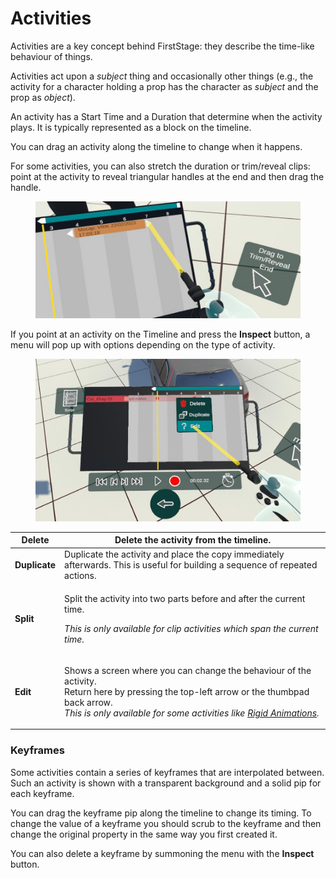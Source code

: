 # Activities

Activities are a key concept behind FirstStage: they describe the time-like behaviour of things.&#x20;

Activities act upon a _subject_ thing and occasionally other things (e.g., the activity for a character holding a prop has the character as _subject_ and the prop as _object_).

An activity has a Start Time and a Duration that determine when the activity plays. It is typically represented as a block on the timeline.&#x20;

You can drag an activity along the timeline to change when it happens.

For some activities, you can also stretch the duration or trim/reveal clips: point at the activity to reveal triangular handles at the end and then drag the handle.

<figure><img src="../../.gitbook/assets/DUMMY 2023-02-22 17-06-57.jpg" alt=""><figcaption></figcaption></figure>

If you point at an activity on the Timeline and press the **Inspect** button, a menu will pop up with options depending on the type of activity.&#x20;

<figure><img src="../../.gitbook/assets/DUMMY 2023-02-22 14-11-04 (1).jpg" alt=""><figcaption></figcaption></figure>

| **Delete**    | Delete the activity from the timeline.                                                                                                                                                                                                                                                              |
| ------------- | --------------------------------------------------------------------------------------------------------------------------------------------------------------------------------------------------------------------------------------------------------------------------------------------------- |
| **Duplicate** | Duplicate the activity and place the copy immediately afterwards. This is useful for building a sequence of repeated actions.                                                                                                                                                                       |
| **Split**     | <p>Split the activity into two parts before and after the current time. </p><p><em>This is only available for clip activities which span the current time.</em></p>                                                                                                                                 |
| **Edit**      | <p>Shows a screen where you can change the behaviour of the activity.<br>Return here by pressing the top-left arrow or the thumbpad back arrow.<br><em>This is only available for some activities like</em> <a href="../../activities/rigid-animation/"><em>Rigid Animations</em></a><em>.</em></p> |

### Keyframes

Some activities contain a series of keyframes that are interpolated between. Such an activity is shown with a transparent background and a solid pip for each keyframe.

You can drag the keyframe pip along the timeline to change its timing. To change the value of a keyframe you should scrub to the keyframe and then change the original property in the same way you first created it.

You can also delete a keyframe by summoning the menu with the **Inspect** button.
